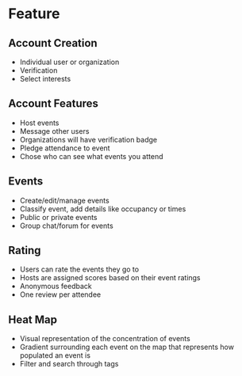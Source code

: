 # Feature

## Account Creation
- Individual user or organization
- Verification
- Select interests

## Account Features
- Host events
- Message other users
- Organizations will have verification badge
- Pledge attendance to event
- Chose who can see what events you attend

## Events
- Create/edit/manage events
- Classify event, add details like occupancy or times
- Public or private events
- Group chat/forum for events


## Rating
-  Users can rate the events they go to
-  Hosts are assigned scores based on their event ratings
-  Anonymous feedback
-  One review per attendee

## Heat Map
- Visual representation of the concentration of events
- Gradient surrounding each event on the map that represents how populated an event is
- Filter and search through tags

